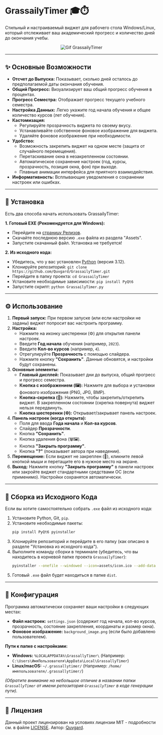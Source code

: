 # GrassailyTimer 🎓⏱️

Стильный и настраиваемый виджет для рабочего стола Windows/Linux, который отслеживает ваш академический прогресс и количество дней до окончания учебы.

<div align="center">
    
![Gif GrassailyTimer](assets/Interface.gif)

</div>

---

## ✨ Основные Возможности

*   **Отсчет до Выпуска:** Показывает, сколько дней осталось до предполагаемой даты окончания обучения.
*   **Общий Прогресс:** Визуализирует ваш общий прогресс обучения в процентах.
*   **Прогресс Семестра:** Отображает прогресс текущего учебного семестра.
*   **Настройка Данных:** Легко укажите год начала обучения и общее количество курсов (лет обучения).
*   **Кастомизация:**
    *   Регулируйте прозрачность виджета по своему вкусу.
    *   Устанавливайте собственное фоновое изображение для виджета.
    *   Удаляйте фоновое изображение при необходимости.
*   **Удобство:**
    *   Возможность закрепить виджет на одном месте (защита от случайного перемещения).
    *   Перетаскивание окна в незакрепленном состоянии.
    *   Автоматическое сохранение настроек (год, курсы, прозрачность, позиция окна, фон) при выходе.
    *   Плавные анимации интерфейса для приятного взаимодействия.
*   **Информативность:** Всплывающие уведомления о сохранении настроек или ошибках.

---

## 🚀 Установка

Есть два способа начать использовать GrassailyTimer:

**1. Готовый EXE (Рекомендуется для Windows):**

   *   Перейдите на [страницу Релизов](https://github.com/Quvgard/GrassailyTimer/releases).
   *   Скачайте последнюю версию `.exe` файла из раздела "Assets".
   *   Запустите скачанный файл. Установка не требуется!

**2. Из исходного кода:**

   *   Убедитесь, что у вас установлен [Python](https://www.python.org/) (версия 3.12).
   *   Клонируйте репозиторий:
    ```
    git clone https://github.com/Quvgard/GrassailyTimer.git
    ```
   *   Перейдите в папку проекта:
    ```
    cd GrassailyTimer
    ```
   *   Установите необходимые зависимости:
    ```
    pip install PyQt6
    ```
   *   Запустите скрипт:
    ```
    python GrassailyTimer.py
    ```

---

## ⚙️ Использование

1.  **Первый запуск:** При первом запуске (или если настройки не заданы) виджет попросит вас настроить программу.
2.  **Настройка:**
    *   Нажмите на иконку шестеренки (⚙️) для открытия панели настроек.
    *   Введите **Год начала** обучения (например, `2023`).
    *   Введите **Кол-во курсов** (например, `4`).
    *   Отрегулируйте **Прозрачность** с помощью слайдера.
    *   Нажмите кнопку **"Сохранить"**. Данные обновятся, и настройки будут сохранены.
3.  **Основные элементы:**
    *   **Главный дисплей:** Показывает дни до выпуска, общий прогресс и прогресс семестра.
    *   **Кнопка с изображением (🖼️):** Нажмите для выбора и установки фонового изображения (PNG, JPG, BMP).
    *   **Кнопка-скрепка (📌):** Нажмите, чтобы закрепить/открепить виджет. В закрепленном состоянии (скрепка повернута) виджет нельзя передвинуть.
    *   **Кнопка шестеренки (⚙️):** Открывает/закрывает панель настроек.
4.  **Панель настроек (когда открыта):**
    *   Поля для ввода **Года начала** и **Кол-ва курсов**.
    *   Слайдер **Прозрачности**.
    *   Кнопка **"Сохранить"**.
    *   Кнопка удаления фона (🗑️🖼️).
    *   Кнопка **"Закрыть программу"**.
    *   Кнопка **"?"** (показывает автора при наведении).
5.  **Перемещение:** Если виджет не закреплен (📌), кликните левой кнопкой мыши и перетащите его в нужное место на экране.
6.  **Выход:** Нажмите кнопку **"Закрыть программу"** в панели настроек или закройте виджет стандартными средствами ОС (если применимо). Настройки сохранятся автоматически.

---

## 🔧 Сборка из Исходного Кода

Если вы хотите самостоятельно собрать `.exe` файл из исходного кода:

1.  Установите Python, Git, `pip`.
2.  Установите необходимые пакеты:
    ```bash
    pip install PyQt6 pyinstaller
    ```
3.  Клонируйте репозиторий и перейдите в его папку (как описано в разделе "Установка из исходного кода").
4.  Выполните команду сборки в терминале (убедитесь, что вы находитесь в корневой папке проекта `GrassailyTimer`):
    ```bash
    pyinstaller --onefile --windowed --icon=assets/icon.ico --add-data "assets/*;assets" GrassailyTimer.py
    ```
5.  Готовый `.exe` файл будет находиться в папке `dist`.

---

## 💾 Конфигурация

Программа автоматически сохраняет ваши настройки в следующих местах:

*   **Файл настроек:** `settings.json` (содержит год начала, кол-во курсов, прозрачность, состояние закрепления, координаты и размер окна).
*   **Фоновое изображение:** `background_image.png` (если было добавлено пользователем).

**Пути к папке с настройками:**

*   **Windows:** `%LOCALAPPDATA%\GrassallyTimer\` (Например: `C:\Users\ИмяПользователя\AppData\Local\GrassallyTimer`)
*   **Linux/macOS:** `~/.grassallytimer/` (Например: `/home/имяпользователя/.grassallytimer/`)

*(Обратите внимание на небольшое отличие в названии папки `GrassallyTimer` от имени репозитория `GrassailyTimer` в коде генерации пути).*

---

## 📜 Лицензия

Данный проект лицензирован на условиях лицензии MIT - подробности см. в файле [LICENSE](LICENSE). Автор: [Quvgard](https://github.com/Quvgard).
